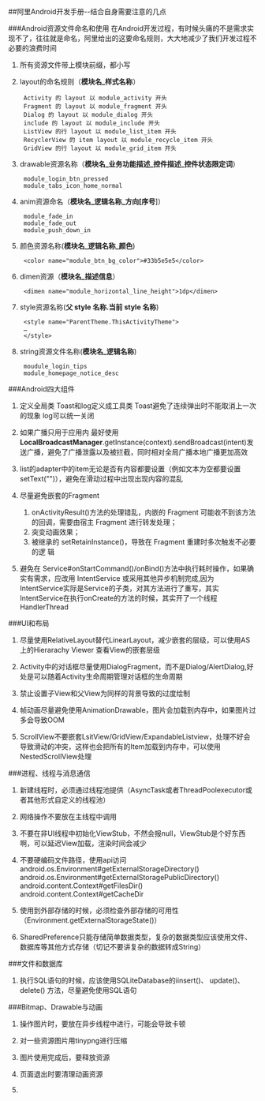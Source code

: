 ##阿里Android开发手册--结合自身需要注意的几点

###Android资源文件命名和使用
在Android开发过程，有时候头痛的不是需求实现不了，往往就是命名，阿里给出的这要命名规则，大大地减少了我们开发过程不必要的浪费时间

1. 所有资源文件带上模块前缀，都小写
2. layout的命名规则（**模块名_样式名称**）

		Activity 的 layout 以 module_activity 开头
  	 	Fragment 的 layout 以 module_fragment 开头
    	Dialog 的 layout 以 module_dialog 开头
     	include 的 layout 以 module_include 开头
     	ListView 的行 layout 以 module_list_item 开头
     	RecyclerView 的 item layout 以 module_recycle_item 开头
     	GridView 的行 layout 以 module_grid_item 开头
3. drawable资源名称（**模块名\_业务功能描述\_控件描述\_控件状态限定词**）

		module_login_btn_pressed
		module_tabs_icon_home_normal
4. anim资源命名（**模块名\_逻辑名称\_方向[序号**]）

		module_fade_in
		module_fade_out
		module_push_down_in	
5. 颜色资源名称(**模块名\_逻辑名称\_颜色**)

		<color name="module_btn_bg_color">#33b5e5e5</color>
6. dimen资源（**模块名\_描述信息**）

		<dimen name="module_horizontal_line_height">1dp</dimen>
7. style资源名称(**父 style 名称.当前 style 名称**)

		<style name="ParentTheme.ThisActivityTheme">
		…
		</style>
8. string资源文件名称(**模块名_逻辑名称**)

		moudule_login_tips
		module_homepage_notice_desc

###Android四大组件

1. 定义全局类 Toast和log定义成工具类  Toast避免了连续弹出时不能取消上一次的现象 log可以统一关闭

2. 如果广播只用于应用内 最好使用**LocalBroadcastManager**.getInstance(context).sendBroadcast(intent)发送广播，避免了广播泄露以及被拦截，同时相对全局广播本地广播更加高效
3. list的adapter中的item无论是否有内容都要设置（例如文本为空都要设置setText("")），避免在滑动过程中出现出现内容的混乱
4. 尽量避免嵌套的Fragment

	1.  onActivityResult()方法的处理错乱，内嵌的 Fragment 可能收不到该方法的回调，需要由宿主 Fragment 进行转发处理；
	2.  突变动画效果；
	3.  被继承的 setRetainInstance()，导致在 Fragment 重建时多次触发不必要的逻
辑

5. 避免在 Service#onStartCommand()/onBind()方法中执行耗时操作，如果确实有需求，应改用 IntentService 或采用其他异步机制完成,因为IntentService实际是Service的子类，对其方法进行了重写，其实IntentService在执行onCreate的方法的时候，其实开了一个线程HandlerThread


###UI和布局
1. 尽量使用RelativeLayout替代LinearLayout，减少嵌套的层级，可以使用AS上的Hierarachy Viewer 查看View的嵌套层级

2. Activity中的对话框尽量使用DialogFragment，而不是Dialog/AlertDialog,好处是可以随着Activity生命周期管理对话框的生命周期

3. 禁止设置子View和父View为同样的背景导致的过度绘制

4. 帧动画尽量避免使用AnimationDrawable，图片会加载到内存中，如果图片过多会导致OOM
5. ScrollView不要嵌套LsitView/GridView/ExpandableListview，处理不好会导致滑动的冲突，这样也会把所有的Item加载到内存中，可以使用NestedScrollView处理

###进程、线程与消息通信
1. 新建线程时，必须通过线程池提供（AsyncTask或者ThreadPoolexecutor或者其他形式自定义的线程池）

2. 	网络操作不要放在主线程中调用

3. 	不要在非UI线程中初始化ViewStub，不然会报null，ViewStub是个好东西啊，可以延迟View加载，渲染时间会减少

4. 	不要硬编码文件路径，使用api访问
				android.os.Environment#getExternalStorageDirectory()
	android.os.Environment#getExternalStoragePublicDirectory()
	android.content.Context#getFilesDir()
	android.content.Context#getCacheDir

5. 	使用到外部存储的时候，必须检查外部存储的可用性（Environment.getExternalStorageState()）

6. SharedPreference只能存储简单数据类型，复杂的数据类型应该使用文件、数据库等其他方式存储（切记不要讲复杂的数据转成String）

###文件和数据库
1. 执行SQL语句的时候，应该使用SQLiteDatabase的iinsert()、 update()、 delete()
方法，尽量避免使用SQL语句

###Bitmap、Drawable与动画
1. 操作图片时，要放在异步线程中进行，可能会导致卡顿

2. 对一些资源图片用tinypng进行压缩

3. 图片使用完成后，要释放资源

4. 页面退出时要清理动画资源
5. 